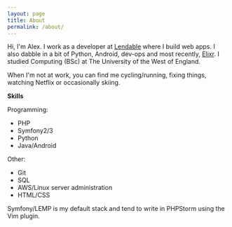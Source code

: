 ```yaml
---
layout: page
title: About
permalink: /about/
---
```


Hi, I'm Alex. I work as a developer at [Lendable](https://www.lendable.co.uk/) where I build web apps. I also dabble in a bit of Python, Android, dev-ops and most recently, [Elixr](http://elixir-lang.org/). I studied Computing (BSc) at The University of the West of England.

When I'm not at work, you can find me cycling/running, fixing things, watching Netflix or occasionally skiing.


**Skills**

Programming:

* PHP
* Symfony2/3
* Python
* Java/Android
 
Other:

* Git
* SQL
* AWS/Linux server administration
* HTML/CSS

Symfony/LEMP is my default stack and tend to write in PHPStorm using the Vim plugin.

